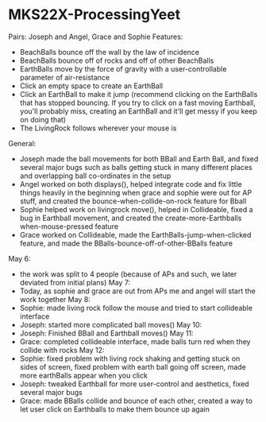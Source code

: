 # MKS22X-ProcessingYeet
Pairs: Joseph and Angel, Grace and Sophie
Features:

- BeachBalls bounce off the wall by the law of incidence
- BeachBalls bounce off of rocks and off of other BeachBalls
- EarthBalls move by the force of gravity with a user-controllable parameter of air-resistance
- Click an empty space to create an EarthBall
- Click an EarthBall to make it jump (recommend clicking on the EarthBalls that has stopped bouncing. If you try to click on a fast moving   Earthball, you'll probably miss, creating an EarthBall and it'll get messy if you keep on doing that)
- The LivingRock follows wherever your mouse is

General:
- Joseph made the ball movements for both BBall and Earth Ball, and fixed several major bugs such as balls getting stuck in many different   places and overlapping ball co-ordinates in the setup
- Angel worked on both displays(), helped integrate code and fix little things heavily in the beginning when grace and sophie were out for   AP stuff, and created the bounce-when-collide-on-rock feature for Bball
- Sophie helped work on livingrock move(), helped in Collideable, fixed a bug in Earthball movement, and created the create-more-Earthballs     when-mouse-pressed feature
- Grace worked on Collideable, made the EarthBalls-jump-when-clicked feature, and made the BBalls-bounce-off-of-other-BBalls feature

May 6:
- the work was split to 4 people (because of APs and such, we later deviated from initial plans)
May 7:
- Today, as sophie and grace are out from APs me and angel will start the work together
May 8:
- Sophie: made living rock follow the mouse and tried to start collideable interface
- Joseph: started more complicated ball moves()
May 10:
- Joseph: Finished BBall and Earthball moves()
May 11:
- Grace: completed collideable interface, made balls turn red when they collide with rocks
May 12:
- Sophie: fixed problem with living rock shaking and getting stuck on sides of screen, fixed problem with earth ball going off screen, made more earthBalls appear when you click
- Joseph: tweaked Earthball for more user-control and aesthetics, fixed several major bugs
- Grace: made BBalls collide and bounce of each other, created a way to let user click on Earthballs to make them bounce up again
